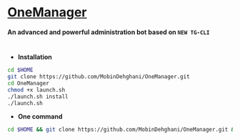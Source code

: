 # [OneManager](https://telegram.me/onemanager)

**An advanced and powerful administration bot based on ```NEW TG-CLI```**
#

* **Installation**
```sh
cd $HOME
git clone https://github.com/MobinDehghani/OneManager.git
cd OneManager
chmod +x launch.sh
./launch.sh install
./launch.sh
```
* **One command**
```sh
cd $HOME && git clone https://github.com/MobinDehghani/OneManager.git && cd OneManager && chmod +x launch.sh && ./launch.sh install && ./launch.sh
```
